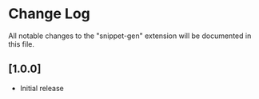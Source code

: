 # Change Log

All notable changes to the "snippet-gen" extension will be documented in this file.

## [1.0.0]

- Initial release